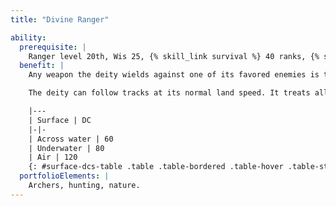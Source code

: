 ```yaml
---
title: "Divine Ranger"

ability:
  prerequisite: |
    Ranger level 20th, Wis 25, {% skill_link survival %} 40 ranks, {% skill_link knowledge 'Knowledge (Nature)' %} 30 ranks.
  benefit: |
    Any weapon the deity wields against one of its favored enemies is treated as a bane weapon against that creature type. Thus, its enhancement bonus is increased by +2 and it deals +{% die_roll 2 6 0 %} points of damage.

    The deity can follow tracks at its normal land speed. It treats all normal terrain as very soft ground for purposes of tracking and ignores DC modifiers for time or weather. The deity can track creatures across water, underwater, or through the air by means of the minute disturbances they make and traces of their passage. The table below adds across water, underwater, and air to the list of surfaces found in the Track feat description.

    |---
    | Surface | DC
    |-|-
    | Across water | 60
    | Underwater | 80
    | Air | 120
    {: #surface-dcs-table .table .table-bordered .table-hover .table-striped }
  portfolioElements: |
    Archers, hunting, nature.
---
```

